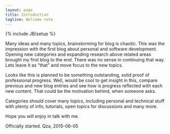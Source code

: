 ```yaml
---
layout: page
title: Introduction
tagline: Welcome note
---
```

{% include JB/setup %}

Many ideas and many topics, brainstorming for blog is chaotic. This was the impression with the first blog about personal and software 
development. Opening new categories and expanding research above related areas brought my first blog to the end. There was no sense in 
continuing that way. Lets leave it as “that” and move focus to the new topics.

Looks like this is planned to be something outstanding, solid proof of professional progress. Well, would be cool to get insight in 
this, compare previous and new blog entries and see how is progress reflected with each new content. That could be the motivation 
behind, when someone asks.

Categories should cover many topics, including personal and technical stuff with plenty of info, tutorials, open topics for 
discussions and many more.

Hope you will enjoy in talk with me.

Officially started.
Qza, 2015-06-05

